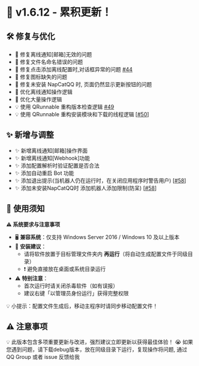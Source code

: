 # 🚀 v1.6.12 - 累积更新！

## 🛠 修复与优化
- 🐛 修复离线通知[邮箱]无效的问题
- 🐛 修复文件名命名错误的问题
- 🐛 修复点击添加离线配置时,对话框异常的问题 [#44](https://github.com/NapNeko/NapCatQQ-Desktop/issues/44)
- 🐛 修复图标缺失的问题
- 🐛 修复未安装 NapCatQQ 时, 页面仍然显示更新按钮的问题
- 🌟 优化离线通知操作逻辑
- 🌟 优化大量操作逻辑
- 💡 使用 QRunnable 重构版本检查逻辑 [#49](https://github.com/NapNeko/NapCatQQ-Desktop/issues/49)
- 💡 使用 QRunnable 重构安装模块和下载的线程逻辑 [[#50](https://github.com/NapNeko/NapCatQQ-Desktop/issues/50)]

## ✨ 新增与调整
- ✨ 新增离线通知[邮箱]操作界面
- ✨ 新增离线通知[Webhook]功能
- ✨ 添加配置解析时验证配置是否合法
- ✨ 添加自动重启 Bot 功能
- ✨ 添加退出提示(当机器人仍在运行时，在关闭应用程序时警告用户) [[#58](https://github.com/NapNeko/NapCatQQ-Desktop/issues/58)]
- ✨ 添加未安装NapCatQQ时 添加机器人添加限制(防呆) [[#58](https://github.com/NapNeko/NapCatQQ-Desktop/issues/58)]

## 📝 使用须知

**⚠️ 系统要求与注意事项**  
- 🖥️ **兼容系统**：仅支持 Windows Server 2016 / Windows 10 及以上版本  
- 📂 **安装建议**：  
  - 请将软件放置于目标管理文件夹内 **再运行**（将自动生成配置文件于同级目录）  
  - ❗ 避免直接放在桌面或系统目录运行  
- ⚠️ **特别注意**：  
  - 首次运行时请关闭杀毒软件（如有误报）  
  - 建议右键「以管理员身份运行」获得完整权限  

💡 小提示：配置文件生成后，移动主程序时请同步移动配置文件！  

## ⚠️ 注意事项
💡 此版本包含多项重要更新与改进，强烈建议立即更新以获得最佳体验！
😭 如果您遇到问题，请下载debug版本，放在同级目录下运行，复现操作将问题, 通过 QQ Group 或者 issue 反馈给我